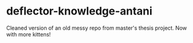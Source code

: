 # deflector-knowledge-antani
Cleaned version of an old messy repo from master's thesis project. Now with more kittens!
